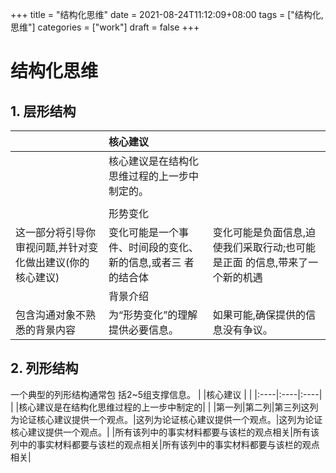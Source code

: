 +++
title = "结构化思维"
date = 2021-08-24T11:12:09+08:00
tags = ["结构化,思维"]
categories = ["work"]
draft = false
+++
# 结构化思维

## 1. 层形结构

| |核心建议| |
|:----|:----|:----|
| |核心建议是在结构化思维过程的上一步中制定的。| |
| | | |
| |形势变化| |
|这一部分将引导你审视问题,并针对变化做出建议(你的 核心建议)|变化可能是一个事件、时间段的变化、新的信息,或者三 者的结合体|变化可能是负面信息,迫使我们采取行动;也可能是正面 的信息,带来了一个新的机遇|
| |背景介绍| |
|包含沟通对象不熟悉的背景内容|为“形势变化”的理解提供必要信息。|如果可能,确保提供的信息没有争议。|


## 2. 列形结构

一个典型的列形结构通常包 括2~5组支撑信息。
| |核心建议 | |
|:----|:----|:----|
| |核心建议是在结构化思维过程的上一步中制定的| |
|第一列|第二列|第三列这列为论证核心建议提供一个观点。|这列为论证核心建议提供一个观点。|这列为论证核心建议提供一个观点。|
|所有该列中的事实材料都要与该栏的观点相关|所有该列中的事实材料都要与该栏的观点相关|所有该列中的事实材料都要与该栏的观点相关|